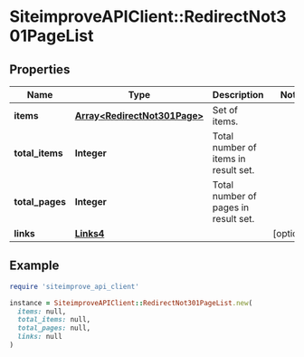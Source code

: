 # SiteimproveAPIClient::RedirectNot301PageList

## Properties

| Name | Type | Description | Notes |
| ---- | ---- | ----------- | ----- |
| **items** | [**Array&lt;RedirectNot301Page&gt;**](RedirectNot301Page.md) | Set of items. |  |
| **total_items** | **Integer** | Total number of items in result set. |  |
| **total_pages** | **Integer** | Total number of pages in result set. |  |
| **links** | [**Links4**](Links4.md) |  | [optional] |

## Example

```ruby
require 'siteimprove_api_client'

instance = SiteimproveAPIClient::RedirectNot301PageList.new(
  items: null,
  total_items: null,
  total_pages: null,
  links: null
)
```

